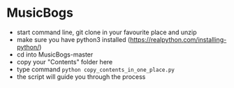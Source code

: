 # MusicBogs

- start command line, git clone in your favourite place and unzip
- make sure you have python3 installed (https://realpython.com/installing-python/)
- cd into MusicBogs-master 
- copy your "Contents" folder here
- type command `python copy_contents_in_one_place.py`
- the script will guide you through the process

